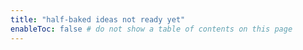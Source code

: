 ```yaml
---
title: "half-baked ideas not ready yet"
enableToc: false # do not show a table of contents on this page
---
```

